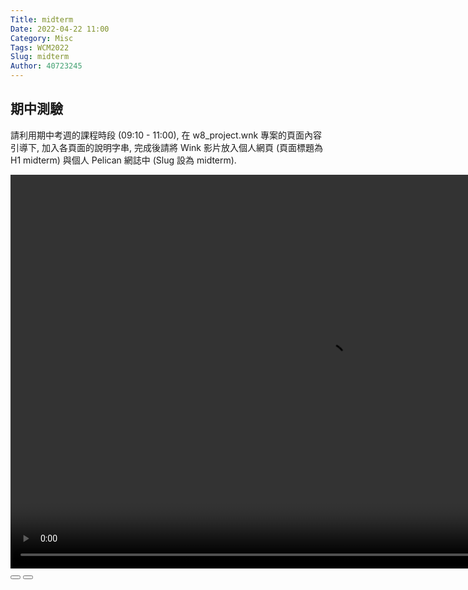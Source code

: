 ```yaml
---
Title: midterm
Date: 2022-04-22 11:00
Category: Misc
Tags: WCM2022
Slug: midterm
Author: 40723245
---
```


<link rel="stylesheet" type="text/css" href="./../cmsimde/static/winkPlayer.css" />

<script type="text/javascript" src="./../cmsimde/static/winkPlayer.js"></script>

期中測驗
----
請利用期中考週的課程時段 (09:10 - 11:00), 在 w8_project.wnk 專案的頁面內容引導下, 加入各頁面的說明字串, 完成後請將 Wink 影片放入個人網頁 (頁面標題為 H1 midterm) 與個人 Pelican 網誌中 (Slug 設為 midterm).

<script>
var winkVideoData_blog = { dataVersion: 1, frameRate: 10, buttonFrameLength: 5, buttonFrameOffset: 2, frameStops: { }, };
</script>
</p>
<!-- 接下來將 mp4 檔案從 downloads 目錄取出 -->

<div class="winkVideoContainerClass"><video autoplay="autoplay" class="winkVideoClass" controls="controls" data-dirname="./../cmsimde/static" data-varname="winkVideoData_blog" height="630" muted="true" width="1008">
<source src="./../downloads/w8_wink/w8_project.mp4" type="video/mp4"/></video>
<div class="winkVideoOverlayClass"></div>
<div class="winkVideoControlBarClass"><button class="winkVideoControlBarPlayButtonClass"></button> <button class="winkVideoControlBarPauseButtonClass"></button>
<div class="winkVideoControlBarProgressLeftClass"></div>
<div class="winkVideoControlBarProgressEmptyMiddleClass"></div>
<div class="winkVideoControlBarProgressRightClass"></div>
<div class="winkVideoControlBarProgressFilledMiddleClass"></div>
<div class="winkVideoControlBarProgressThumbClass"></div>
</div>
<div class="winkVideoPlayOverlayClass"></div>
</div>


